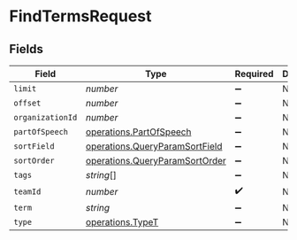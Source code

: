 # FindTermsRequest


## Fields

| Field                                                                            | Type                                                                             | Required                                                                         | Description                                                                      |
| -------------------------------------------------------------------------------- | -------------------------------------------------------------------------------- | -------------------------------------------------------------------------------- | -------------------------------------------------------------------------------- |
| `limit`                                                                          | *number*                                                                         | :heavy_minus_sign:                                                               | N/A                                                                              |
| `offset`                                                                         | *number*                                                                         | :heavy_minus_sign:                                                               | N/A                                                                              |
| `organizationId`                                                                 | *number*                                                                         | :heavy_minus_sign:                                                               | N/A                                                                              |
| `partOfSpeech`                                                                   | [operations.PartOfSpeech](../../models/operations/partofspeech.md)               | :heavy_minus_sign:                                                               | N/A                                                                              |
| `sortField`                                                                      | [operations.QueryParamSortField](../../models/operations/queryparamsortfield.md) | :heavy_minus_sign:                                                               | N/A                                                                              |
| `sortOrder`                                                                      | [operations.QueryParamSortOrder](../../models/operations/queryparamsortorder.md) | :heavy_minus_sign:                                                               | N/A                                                                              |
| `tags`                                                                           | *string*[]                                                                       | :heavy_minus_sign:                                                               | N/A                                                                              |
| `teamId`                                                                         | *number*                                                                         | :heavy_check_mark:                                                               | N/A                                                                              |
| `term`                                                                           | *string*                                                                         | :heavy_minus_sign:                                                               | N/A                                                                              |
| `type`                                                                           | [operations.TypeT](../../models/operations/typet.md)                             | :heavy_minus_sign:                                                               | N/A                                                                              |